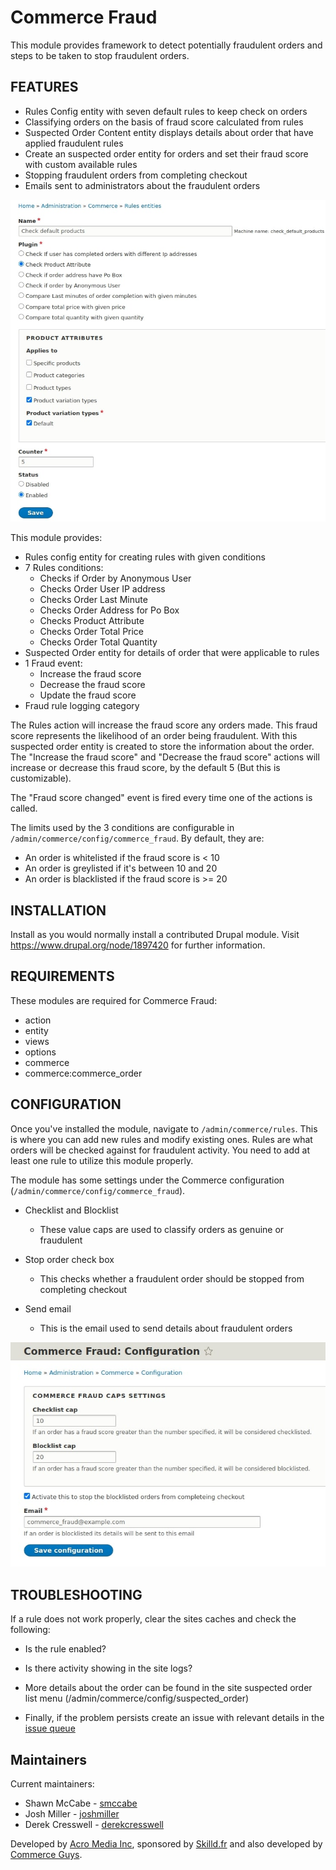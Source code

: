 Commerce Fraud
==============

This module provides framework to detect potentially fraudulent
orders and steps to be taken to stop fraudulent orders.

FEATURES
--------

- Rules Config entity with seven default rules to keep check on orders
- Classifying orders on the basis of fraud score calculated from rules
- Suspected Order Content entity displays details about order that have applied fraudulent rules
- Create an suspected order entity for orders and set their fraud score with custom available rules
- Stopping fraudulent orders from completing checkout
- Emails sent to administrators about the fraudulent orders

![Rules](assets/rules.jpg)

This module provides:

- Rules config entity for creating rules with given conditions
- 7 Rules conditions:
    - Checks if Order by Anonymous User
    - Checks Order User IP address
    - Checks Order Last Minute
    - Checks Order Address for Po Box
    - Checks Product Attribute
    - Checks Order Total Price
    - Checks Order Total Quantity
- Suspected Order entity for details of order that were applicable to rules
- 1 Fraud event:
    - Increase the fraud score
    - Decrease the fraud score
    - Update the fraud score
- Fraud rule logging category

The Rules action will increase the fraud score any orders made. This fraud score represents the likelihood of an order being fraudulent.
With this suspected order entity is created to store the information about the order.
The "Increase the fraud score" and "Decrease the fraud score" actions will increase or decrease this fraud score, by the default 5 (But this is customizable).

The "Fraud score changed" event is fired every time one of the actions
is called.

The limits used by the 3 conditions are configurable in `/admin/commerce/config/commerce_fraud`. By default, they are:

- An order is whitelisted if the fraud score is < 10
- An order is greylisted if it's between 10 and 20
- An order is blacklisted if the fraud score is >= 20

INSTALLATION
------------

Install as you would normally install a contributed Drupal module. Visit https://www.drupal.org/node/1897420 for further information.

REQUIREMENTS
------------

These modules are required for Commerce Fraud:

 - action
 - entity
 - views
 - options
 - commerce
 - commerce:commerce_order

CONFIGURATION
-------------

Once you've installed the module, navigate to `/admin/commerce/rules`.
This is where you can add new rules and modify existing ones.
Rules are what orders will be checked against for fraudulent activity.
You need to add at least one rule to utilize this module properly.

The module has some settings under the Commerce configuration (`/admin/commerce/config/commerce_fraud`).

- Checklist and Blocklist
    - These value caps are used to classify orders as genuine or fraudulent

- Stop order check box
    - This checks whether a fraudulent order should be stopped from completing checkout

- Send email
    - This is the email used to send details about fraudulent orders

![Rules](assets/config.jpg)

TROUBLESHOOTING
---------------

If a rule does not work properly, clear the sites caches and check the following:

- Is the rule enabled?

- Is there activity showing in the site logs?

- More details about the order can be found in the site suspected order list menu (/admin/commerce/config/suspected_order)

- Finally, if the problem persists create an issue with relevant details in the [issue queue](https://www.drupal.org/project/issues/commerce_fraud)

Maintainers
-----------

Current maintainers:

- Shawn McCabe - [smccabe](https://www.drupal.org/u/smccabe)
- Josh Miller - [joshmiller](https://www.drupal.org/u/joshmiller)
- Derek Cresswell - [derekcresswell](https://www.drupal.org/u/derekcresswell)

Developed by [Acro Media Inc][0], sponsored by [Skilld.fr][1] and also developed by [Commerce Guys][2].

[0]: http://www.acromediainc.com
[1]: http://www.skilld.fr
[2]: https://commerceguys.com
